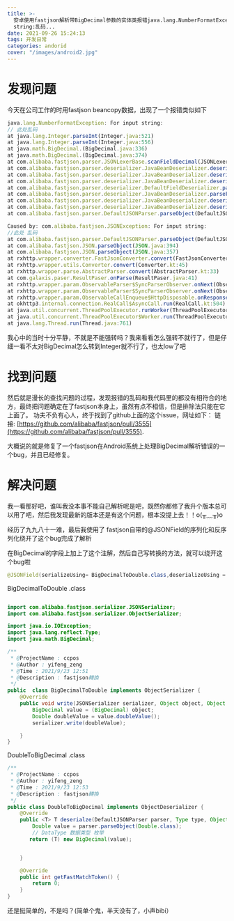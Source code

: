 ```yaml
---
title: >-
  安卓使用fastjson解析带BigDecimal参数的实体类报错java.lang.NumberFormatException: For input
  string:乱码...
date: 2021-09-26 15:24:13
tags: 开发日常
categories: andorid
cover: "/images/android2.jpg"
---
```




# 发现问题

今天在公司工作的时用fastjson beancopy数据，出现了一个报错类似如下
```javascript
java.lang.NumberFormatException: For input string:
// 此处乱码
at java.lang.Integer.parseInt(Integer.java:521)
at java.lang.Integer.parseInt(Integer.java:556)
at java.math.BigDecimal.(BigDecimal.java:336)
at java.math.BigDecimal.(BigDecimal.java:374)
at com.alibaba.fastjson.parser.JSONLexerBase.scanFieldDecimal(JSONLexerBase.java:3727)
at com.alibaba.fastjson.parser.deserializer.JavaBeanDeserializer.deserialze(JavaBeanDeserializer.java:594)
at com.alibaba.fastjson.parser.deserializer.JavaBeanDeserializer.deserialze(JavaBeanDeserializer.java:295)
at com.alibaba.fastjson.parser.deserializer.JavaBeanDeserializer.deserialze(JavaBeanDeserializer.java:291)
at com.alibaba.fastjson.parser.deserializer.DefaultFieldDeserializer.parseField(DefaultFieldDeserializer.java:88)
at com.alibaba.fastjson.parser.deserializer.JavaBeanDeserializer.parseField(JavaBeanDeserializer.java:1282)
at com.alibaba.fastjson.parser.deserializer.JavaBeanDeserializer.deserialze(JavaBeanDeserializer.java:897)
at com.alibaba.fastjson.parser.deserializer.JavaBeanDeserializer.deserialze(JavaBeanDeserializer.java:295)
at com.alibaba.fastjson.parser.DefaultJSONParser.parseObject(DefaultJSONParser.java:706)

Caused by: com.alibaba.fastjson.JSONException: For input string:
//此处 乱码
at com.alibaba.fastjson.parser.DefaultJSONParser.parseObject(DefaultJSONParser.java:713)
at com.alibaba.fastjson.JSON.parseObject(JSON.java:394)
at com.alibaba.fastjson.JSON.parseObject(JSON.java:357)
at rxhttp.wrapper.converter.FastJsonConverter.convert(FastJsonConverter.java:59)
at rxhttp.wrapper.utils.Converter.convert(Converter.kt:45)
at rxhttp.wrapper.parse.AbstractParser.convert(AbstractParser.kt:33)
at com.galaxis.paser.ResultPaser.onParse(ResultPaser.java:41)
at rxhttp.wrapper.param.ObservableParser$SyncParserObserver.onNext(ObservableParser.java:103)
at rxhttp.wrapper.param.ObservableParser$SyncParserObserver.onNext(ObservableParser.java:54)
at rxhttp.wrapper.param.ObservableCallEnqueue$HttpDisposable.onResponse(ObservableCallEnqueue.java:79)
at okhttp3.internal.connection.RealCall$AsyncCall.run(RealCall.kt:504)
at java.util.concurrent.ThreadPoolExecutor.runWorker(ThreadPoolExecutor.java:1133)
at java.util.concurrent.ThreadPoolExecutor$Worker.run(ThreadPoolExecutor.java:607)
at java.lang.Thread.run(Thread.java:761)
```
我心中的当时十分平静，不就是不能强转吗？我来看看怎么强转不就行了，但是仔细一看不太对BigDecimal怎么转到Integer就不行了，也太low了吧
# 找到问题

然后就是漫长的查找问题的过程，发现报错的乱码和我代码里的都没有相符合的地方，最终把问题确定在了fastjson本身上，虽然有点不相信，但是排除法只能在它上面了。
功夫不负有心人，终于找到了github上面的这个issue，网址如下：
链接: [https://github.com/alibaba/fastjson/pull/3555](https://github.com/alibaba/fastjson/pull/3555).

大概说的就是修复了一个fastjson在Android系统上处理BigDecimal解析错误的一个bug，并且已经修复。

# 解决问题
我一看那好吧，谁叫我没本事不能自己解析呢是吧，既然你都修了我升个版本总可以用了吧，然后我发现最新的版本还是有这个问题，根本没提上去！！o(╥﹏╥)o

经历了九九八十一难，最后我使用了 fastjson自带的@JSONField的序列化和反序列化绕开了这个bug完成了解析

在BigDecimal的字段上加上了这个注解，然后自己写转换的方法，就可以绕开这个bug啦
```java
@JSONField(serializeUsing= BigDecimalToDouble.class,deserializeUsing = DoubleToBigDecimal.class)
```
BigDecimalToDouble .class
```java

import com.alibaba.fastjson.serializer.JSONSerializer;
import com.alibaba.fastjson.serializer.ObjectSerializer;

import java.io.IOException;
import java.lang.reflect.Type;
import java.math.BigDecimal;

/**
 * @ProjectName : ccpos
 * @Author : yifeng_zeng
 * @Time : 2021/9/23 12:51
 * @Description : fastjson轉換
 */
public  class BigDecimalToDouble implements ObjectSerializer {
    @Override
    public void write(JSONSerializer serializer, Object object, Object fieldName, Type fieldType, int features) throws IOException {
        BigDecimal value = (BigDecimal) object;
        Double doubleValue = value.doubleValue();
        serializer.write(doubleValue);

    }
}
```
DoubleToBigDecimal .class
```java
/**
 * @ProjectName : ccpos
 * @Author : yifeng_zeng
 * @Time : 2021/9/23 12:53
 * @Description : fastjson轉換
 */
public class DoubleToBigDecimal implements ObjectDeserializer {
    @Override
    public <T> T deserialze(DefaultJSONParser parser, Type type, Object fieldName) {
        Double value = parser.parseObject(Double.class);
        // DataType 数据类型 枚举
       return (T) new BigDecimal(value);


    }

    @Override
    public int getFastMatchToken() {
        return 0;
    }
}
```

还是挺简单的，不是吗？(简单个鬼，半天没有了，小声bibi）



